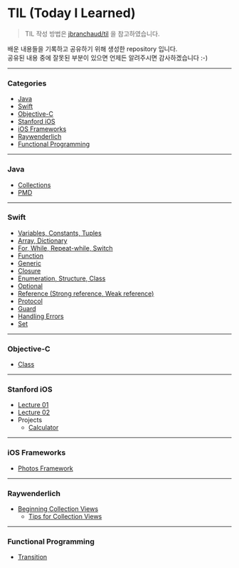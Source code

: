 # TIL (Today I Learned)
> TIL 작성 방법은 [jbranchaud/til](https://github.com/jbranchaud/til) 을 참고하였습니다.

배운 내용들을 기록하고 공유하기 위해 생성한 repository 입니다.    
공유된 내용 중에 잘못된 부분이 있으면 언제든 알려주시면 감사하겠습니다 :-)     

-----

### Categories

* [Java](#java)
* [Swift](#swift)
* [Objective-C](#objective-c)
* [Stanford iOS](#stanford-ios)
* [iOS Frameworks](#ios-frameworks)
* [Raywenderlich](#raywenderlich)
* [Functional Programming](#functional-programming)

-----

### Java

* [Collections](java/collections)
* [PMD](java/pmd)

-----

### Swift

* [Variables, Constants, Tuples](swift/variables_constants_tuples.md)
* [Array, Dictionary](swift/array_dictionary.md)
* [For, While, Repeat-while, Switch](swift/condition_loop.md)
* [Function](swift/function.md)
* [Generic](swift/generic.md)
* [Closure](swift/closure.md)
* [Enumeration, Structure, Class](swift/enum_struct_class.md)
* [Optional](swift/optional.md)
* [Reference (Strong reference, Weak reference)](swift/reference.md)
* [Protocol](swift/protocol.md)
* [Guard](swift/guard.md)
* [Handling Errors](swift/handling_error.md)
* [Set](swift/set.md)

-----

### Objective-C

* [Class](objective-c/class.md)

-----

### Stanford iOS

* [Lecture 01](iOS/stanford/lecture_01.md)
* [Lecture 02](iOS/stanford/lecture_02.md)
* Projects
    - [Calculator](iOS/stanford/projects/Calculator)

-----

### iOS Frameworks

* [Photos Framework](iOS/frameworks/photokit.md)

-----

### Raywenderlich

* [Beginning Collection Views](Raywenderlich/Beginning-Collection-Views)
	- [Tips for Collection Views](Raywenderlich/Beginning-Collection-Views/Tips-For-Collection-Views.md)

-----

### Functional Programming

* [Transition](functional_programming/02_Transition.md)
